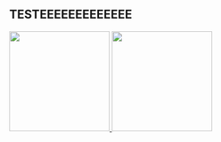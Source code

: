 ## TESTEEEEEEEEEEEEE
<div>
  <a href="github.com/ErikPanicio">
  <img height="180em" src="https://github-readme-stats.vercel.app/api?username=erikpanicio&show_icons=true&theme=aura&include_all_commits=true&count_private=true"/>
  <img height="180em" src="https://github-readme-stats.vercel.app/api/top-langs/?username=erikpanicio&layout=compact&langs_count=7&theme=aura"/> <!-- aura  outrun-->
</div>
<!--  
 <div style="display: inline_block"><br>
  <img align="center" alt="Erik-HTML" height="30" width="40" src="https://raw.githubusercontent.com/devicons/devicon/master/icons/html5/html5-original.svg">
  <img align="center" alt="Erik-CSS" height="30" width="40" src="https://raw.githubusercontent.com/devicons/devicon/master/icons/css3/css3-original.svg">
  <img align="center" alt="Erik-Python" height="30" width="40" src="https://raw.githubusercontent.com/devicons/devicon/master/icons/python/python-original.svg">
  <img align="center" alt = "Erik-Java" height="30" width="40" src="https://cdn.jsdelivr.net/gh/devicons/devicon/icons/java/java-original.svg" />
   
</div>
  
![Snake animation](https://github.com/ErikPanicio/ErikPanicio/blob/output/github-contribution-grid-snake.svg)
  
--> 
